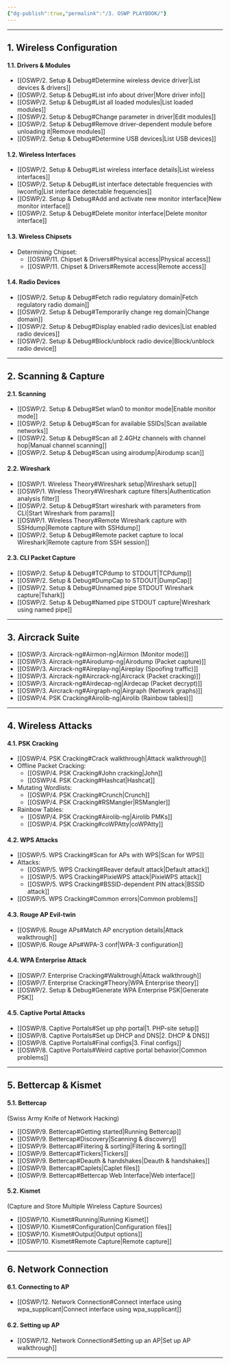 ```yaml
---
{"dg-publish":true,"permalink":"/3. OSWP PLAYBOOK/"}
---
```


-------------
## 1. Wireless Configuration

#### 1.1. Drivers & Modules
- [[OSWP/2. Setup & Debug#Determine wireless device driver\|List devices & drivers]]
- [[OSWP/2. Setup & Debug#List info about driver\|More driver info]]
- [[OSWP/2. Setup & Debug#List all loaded modules\|List loaded modules]]
- [[OSWP/2. Setup & Debug#Change parameter in driver\|Edit modules]]
- [[OSWP/2. Setup & Debug#Remove driver-dependent module before unloading it\|Remove modules]]
- [[OSWP/2. Setup & Debug#Determine USB devices\|List USB devices]]
#### 1.2. Wireless Interfaces
- [[OSWP/2. Setup & Debug#List wireless interface details\|List wireless interfaces]]
- [[OSWP/2. Setup & Debug#List interface detectable frequencies with iwconfig\|List interface detectable frequencies]]
- [[OSWP/2. Setup & Debug#Add and activate new monitor interface\|New monitor interface]]
- [[OSWP/2. Setup & Debug#Delete monitor interface\|Delete monitor interface]]
#### 1.3. Wireless Chipsets
- Determining Chipset:
	- [[OSWP/11. Chipset & Drivers#Physical access\|Physical access]]
	- [[OSWP/11. Chipset & Drivers#Remote access\|Remote access]]
#### 1.4. Radio Devices
- [[OSWP/2. Setup & Debug#Fetch radio regulatory domain\|Fetch regulatory radio domain]]
- [[OSWP/2. Setup & Debug#Temporarily change reg domain\|Change domain]]
- [[OSWP/2. Setup & Debug#Display enabled radio devices\|List enabled radio devices]]
- [[OSWP/2. Setup & Debug#Block/unblock radio device\|Block/unblock radio device]]
--------------------
## 2. Scanning & Capture

#### 2.1. Scanning
- [[OSWP/2. Setup & Debug#Set wlan0 to monitor mode\|Enable monitor mode]]
- [[OSWP/2. Setup & Debug#Scan for available SSIDs\|Scan available networks]]
- [[OSWP/2. Setup & Debug#Scan all 2.4GHz channels with channel hop\|Manual channel scanning]]
- [[OSWP/2. Setup & Debug#Scan using airodump\|Airodump scan]]
#### 2.2. Wireshark
- [[OSWP/1. Wireless Theory#Wireshark setup\|Wireshark setup]]
- [[OSWP/1. Wireless Theory#Wireshark capture filters\|Authentication analysis filter]]
- [[OSWP/2. Setup & Debug#Start wireshark with parameters from CLI\|Start Wireshark from params]]
- [[OSWP/1. Wireless Theory#Remote Wireshark capture with SSHdump\|Remote capture with SSHdump]]
- [[OSWP/2. Setup & Debug#Remote packet capture to local Wireshark\|Remote capture from SSH session]]
#### 2.3. CLI Packet Capture
- [[OSWP/2. Setup & Debug#TCPdump to STDOUT\|TCPdump]]
- [[OSWP/2. Setup & Debug#DumpCap to STDOUT\|DumpCap]]
- [[OSWP/2. Setup & Debug#Unnamed pipe STDOUT Wireshark capture\|Tshark]]
- [[OSWP/2. Setup & Debug#Named pipe STDOUT capture\|Wireshark using named pipe]]
----
## 3. Aircrack Suite

- [[OSWP/3. Aircrack-ng#Airmon-ng\|Airmon (Monitor mode)]]
- [[OSWP/3. Aircrack-ng#Airodump-ng\|Airodump (Packet capture)]]
- [[OSWP/3. Aircrack-ng#Aireplay-ng\|Aireplay (Spoofing traffic)]]
- [[OSWP/3. Aircrack-ng#Aircrack-ng\|Aircrack (Packet cracking)]]
- [[OSWP/3. Aircrack-ng#Airdecap-ng\|Airdecap (Packet decrypt)]]
- [[OSWP/3. Aircrack-ng#Airgraph-ng\|Airgraph (Network graphs)]]
- [[OSWP/4. PSK Cracking#Airolib-ng\|Airolib (Rainbow tables)]]
--------
## 4. Wireless Attacks

#### 4.1. PSK Cracking
- [[OSWP/4. PSK Cracking#Crack walkthrough\|Attack walkthrough]]
- Offline Packet Cracking:
	- [[OSWP/4. PSK Cracking#John cracking\|John]]
	- [[OSWP/4. PSK Cracking#Hashcat\|Hashcat]]
- Mutating Wordlists:
	- [[OSWP/4. PSK Cracking#Crunch\|Crunch]]
	- [[OSWP/4. PSK Cracking#RSMangler\|RSMangler]]
- Rainbow Tables:
	- [[OSWP/4. PSK Cracking#Airolib-ng\|Airolib PMKs]]
	- [[OSWP/4. PSK Cracking#coWPAtty\|coWPAtty]]
#### 4.2. WPS Attacks
- [[OSWP/5. WPS Cracking#Scan for APs with WPS\|Scan for WPS]]
- Attacks:
	- [[OSWP/5. WPS Cracking#Reaver default attack\|Default attack]]
	- [[OSWP/5. WPS Cracking#PixieWPS attack\|PixieWPS attack]]
	- [[OSWP/5. WPS Cracking#BSSID-dependent PIN attack\|BSSID attack]]
- [[OSWP/5. WPS Cracking#Common errors\|Common problems]]
#### 4.3. Rouge AP Evil-twin
- [[OSWP/6. Rouge APs#Match AP encryption details\|Attack walkthrough]]
- [[OSWP/6. Rouge APs#WPA-3 conf\|WPA-3 configuration]]
#### 4.4. WPA Enterprise Attack
- [[OSWP/7. Enterprise Cracking#Walktrough\|Attack walkthrough]]
- [[OSWP/7. Enterprise Cracking#Theory\|WPA Enterprise theory]]
- [[OSWP/2. Setup & Debug#Generate WPA Enterprise PSK\|Generate PSK]]
#### 4.5. Captive Portal Attacks
- [[OSWP/8. Captive Portals#Set up php portal\|1. PHP-site setup]]
- [[OSWP/8. Captive Portals#Set up DHCP and DNS\|2. DHCP & DNS]]
- [[OSWP/8. Captive Portals#Final configs\|3. Final configs]]
- [[OSWP/8. Captive Portals#Weird captive portal behavior\|Common problems]]
-------
## 5. Bettercap & Kismet

#### 5.1. Bettercap
(Swiss Army Knife of Network Hacking)
- [[OSWP/9. Bettercap#Getting started\|Running Bettercap]]
- [[OSWP/9. Bettercap#Discovery\|Scanning & discovery]]
- [[OSWP/9. Bettercap#Filtering & sorting\|Filtering & sorting]]
- [[OSWP/9. Bettercap#Tickers\|Tickers]]
- [[OSWP/9. Bettercap#Deauth & handshakes\|Deauth & handshakes]]
- [[OSWP/9. Bettercap#Caplets\|Caplet files]]
- [[OSWP/9. Bettercap#Bettercap Web Interface\|Web interface]]
#### 5.2. Kismet
(Capture and Store Multiple Wireless Capture Sources)
- [[OSWP/10. Kismet#Running\|Running Kismet]]
- [[OSWP/10. Kismet#Configuration\|Configuration files]]
- [[OSWP/10. Kismet#Output\|Output options]]
- [[OSWP/10. Kismet#Remote Capture\|Remote capture]]
------------------------------
## 6. Network Connection

#### 6.1. Connecting to AP
- [[OSWP/12. Network Connection#Connect interface using wpa_supplicant\|Connect interface using wpa_supplicant]]
#### 6.2. Setting up AP
- [[OSWP/12. Network Connection#Setting up an AP\|Set up AP walkthrough]]
-------------
